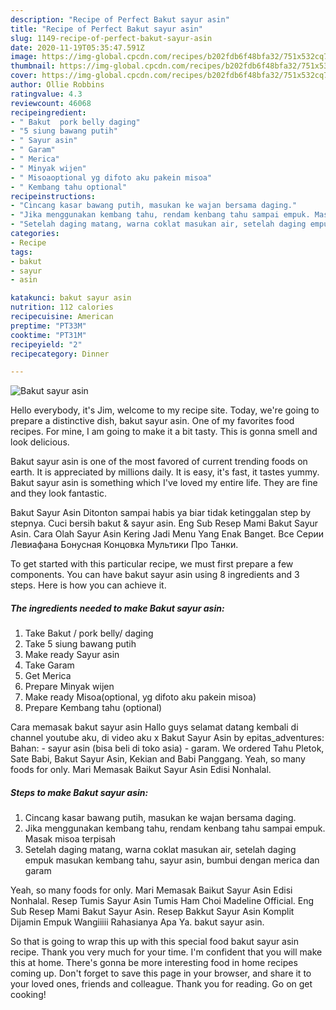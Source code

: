 ```yaml
---
description: "Recipe of Perfect Bakut sayur asin"
title: "Recipe of Perfect Bakut sayur asin"
slug: 1149-recipe-of-perfect-bakut-sayur-asin
date: 2020-11-19T05:35:47.591Z
image: https://img-global.cpcdn.com/recipes/b202fdb6f48bfa32/751x532cq70/bakut-sayur-asin-foto-resep-utama.jpg
thumbnail: https://img-global.cpcdn.com/recipes/b202fdb6f48bfa32/751x532cq70/bakut-sayur-asin-foto-resep-utama.jpg
cover: https://img-global.cpcdn.com/recipes/b202fdb6f48bfa32/751x532cq70/bakut-sayur-asin-foto-resep-utama.jpg
author: Ollie Robbins
ratingvalue: 4.3
reviewcount: 46068
recipeingredient:
- " Bakut  pork belly daging"
- "5 siung bawang putih"
- " Sayur asin"
- " Garam"
- " Merica"
- " Minyak wijen"
- " Misoaoptional yg difoto aku pakein misoa"
- " Kembang tahu optional"
recipeinstructions:
- "Cincang kasar bawang putih, masukan ke wajan bersama daging."
- "Jika menggunakan kembang tahu, rendam kenbang tahu sampai empuk. Masak misoa terpisah"
- "Setelah daging matang, warna coklat masukan air, setelah daging empuk masukan kembang tahu, sayur asin, bumbui dengan merica dan garam"
categories:
- Recipe
tags:
- bakut
- sayur
- asin

katakunci: bakut sayur asin 
nutrition: 112 calories
recipecuisine: American
preptime: "PT33M"
cooktime: "PT31M"
recipeyield: "2"
recipecategory: Dinner

---
```



![Bakut sayur asin](https://img-global.cpcdn.com/recipes/b202fdb6f48bfa32/751x532cq70/bakut-sayur-asin-foto-resep-utama.jpg)

Hello everybody, it's Jim, welcome to my recipe site. Today, we're going to prepare a distinctive dish, bakut sayur asin. One of my favorites food recipes. For mine, I am going to make it a bit tasty. This is gonna smell and look delicious.

Bakut sayur asin is one of the most favored of current trending foods on earth. It is appreciated by millions daily. It is easy, it's fast, it tastes yummy. Bakut sayur asin is something which I've loved my entire life. They are fine and they look fantastic.

Bakut Sayur Asin Ditonton sampai habis ya biar tidak ketinggalan step by stepnya. Cuci bersih bakut &amp; sayur asin. Eng Sub Resep Mami Bakut Sayur Asin. Cara Olah Sayur Asin Kering Jadi Menu Yang Enak Banget. Все Серии Левиафана Бонусная Концовка Мультики Про Танки.


To get started with this particular recipe, we must first prepare a few components. You can have bakut sayur asin using 8 ingredients and 3 steps. Here is how you can achieve it.

<!--inarticleads1-->

##### The ingredients needed to make Bakut sayur asin:

1. Take  Bakut / pork belly/ daging
1. Take 5 siung bawang putih
1. Make ready  Sayur asin
1. Take  Garam
1. Get  Merica
1. Prepare  Minyak wijen
1. Make ready  Misoa(optional, yg difoto aku pakein misoa)
1. Prepare  Kembang tahu (optional)


Cara memasak bakut sayur asin Hallo guys selamat datang kembali di channel youtube aku, di video aku x Bakut Sayur Asin by epitas_adventures: Bahan: - sayur asin (bisa beli di toko asia) - garam. We ordered Tahu Pletok, Sate Babi, Bakut Sayur Asin, Kekian and Babi Panggang. Yeah, so many foods for only. Mari Memasak Baikut Sayur Asin Edisi Nonhalal. 

<!--inarticleads2-->

##### Steps to make Bakut sayur asin:

1. Cincang kasar bawang putih, masukan ke wajan bersama daging.
1. Jika menggunakan kembang tahu, rendam kenbang tahu sampai empuk. Masak misoa terpisah
1. Setelah daging matang, warna coklat masukan air, setelah daging empuk masukan kembang tahu, sayur asin, bumbui dengan merica dan garam


Yeah, so many foods for only. Mari Memasak Baikut Sayur Asin Edisi Nonhalal. Resep Tumis Sayur Asin Tumis Ham Choi Madeline Official. Eng Sub Resep Mami Bakut Sayur Asin. Resep Bakkut Sayur Asin Komplit Dijamin Empuk Wangiiiii Rahasianya Apa Ya. bakut sayur asin. 

So that is going to wrap this up with this special food bakut sayur asin recipe. Thank you very much for your time. I'm confident that you will make this at home. There's gonna be more interesting food in home recipes coming up. Don't forget to save this page in your browser, and share it to your loved ones, friends and colleague. Thank you for reading. Go on get cooking!
